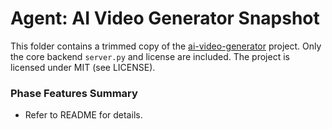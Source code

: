 # Agent: AI Video Generator Snapshot

This folder contains a trimmed copy of the [ai-video-generator](https://github.com/Endergr/ai-video-generator) project. Only the core backend `server.py` and license are included.
The project is licensed under MIT (see LICENSE).

### Phase Features Summary
- Refer to README for details.

